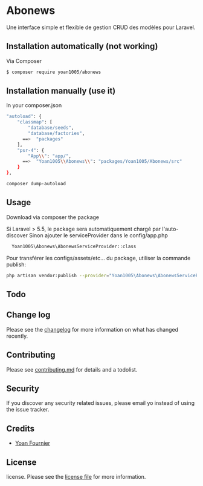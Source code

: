 # Abonews

Une interface simple et flexible de gestion CRUD des modèles pour Laravel.

## Installation automatically (not working)

Via Composer

``` bash
$ composer require yoan1005/abonews
```

## Installation manually (use it)

In your composer.json
``` bash
"autoload": {
    "classmap": [
        "database/seeds",
        "database/factories",
      ==>  "packages"
    ],
    "psr-4": {
        "App\\": "app/",
      ==>  "Yoan1005\\Abonews\\": "packages/Yoan1005/Abonews/src"
    }
},
```
``` bash
composer dump-autoload
```
## Usage

Download via composer the package

Si Laravel > 5.5, le package sera automatiquement chargé par l'auto-discover
Sinon ajouter le serviceProvider dans le config/app.php

``` bash
  Yoan1005\Abonews\AbonewsServiceProvider::class
```


Pour transférer les configs/assets/etc… du package, utiliser la commande publish:
``` bash
php artisan vendor:publish --provider="Yoan1005\Abonews\AbonewsServiceProvider"
```

## Todo

 
## Change log

Please see the [changelog](changelog.md) for more information on what has changed recently.


## Contributing

Please see [contributing.md](contributing.md) for details and a todolist.

## Security

If you discover any security related issues, please email yo instead of using the issue tracker.

## Credits

- [Yoan Fournier][link-author]

## License

license. Please see the [license file](license.md) for more information.

[ico-version]: https://img.shields.io/packagist/v/yoan1005/abonews.svg?style=flat-square
[ico-downloads]: https://img.shields.io/packagist/dt/yoan1005/abonews.svg?style=flat-square
[ico-travis]: https://img.shields.io/travis/yoan1005/abonews/master.svg?style=flat-square
[ico-styleci]: https://styleci.io/repos/12345678/shield

[link-packagist]: https://packagist.org/packages/yoan1005/abonews
[link-downloads]: https://packagist.org/packages/yoan1005/abonews
[link-travis]: https://travis-ci.org/yoan1005/abonews
[link-styleci]: https://styleci.io/repos/12345678
[link-author]: https://github.com/yoan1005
[link-contributors]: ../../contributors
